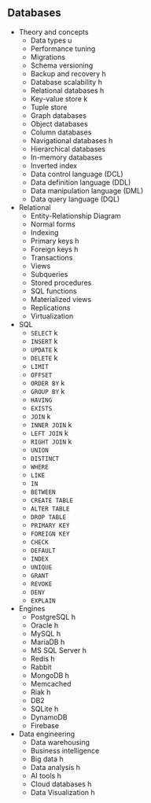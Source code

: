 ## Databases

- Theory and concepts
  - Data types u
  - Performance tuning
  - Migrations
  - Schema versioning
  - Backup and recovery h
  - Database scalability h
  - Relational databases h
  - Key-value store k
  - Tuple store
  - Graph databases
  - Object databases
  - Column databases
  - Navigational databases h
  - Hierarchical databases
  - In-memory databases
  - Inverted index
  - Data control language (DCL)
  - Data definition language (DDL)
  - Data manipulation language (DML)
  - Data query language (DQL)
- Relational
  - Entity-Relationship Diagram
  - Normal forms
  - Indexing
  - Primary keys h
  - Foreign keys h
  - Transactions
  - Views
  - Subqueries
  - Stored procedures
  - SQL functions
  - Materialized views
  - Replications
  - Virtualization
- SQL
  - `SELECT` k
  - `INSERT` k
  - `UPDATE` k
  - `DELETE` k
  - `LIMIT`
  - `OFFSET`
  - `ORDER BY` k
  - `GROUP BY` k
  - `HAVING`
  - `EXISTS`
  - `JOIN` k
  - `INNER JOIN` k
  - `LEFT JOIN` k
  - `RIGHT JOIN` k
  - `UNION`
  - `DISTINCT`
  - `WHERE`
  - `LIKE`
  - `IN`
  - `BETWEEN`
  - `CREATE TABLE`
  - `ALTER TABLE`
  - `DROP TABLE`
  - `PRIMARY KEY`
  - `FOREIGN KEY`
  - `CHECK`
  - `DEFAULT`
  - `INDEX`
  - `UNIQUE`
  - `GRANT`
  - `REVOKE`
  - `DENY`
  - `EXPLAIN`
- Engines
  - PostgreSQL h
  - Oracle h
  - MySQL h
  - MariaDB h
  - MS SQL Server h
  - Redis h
  - Rabbit
  - MongoDB h
  - Memcached
  - Riak h
  - DB2
  - SQLite h
  - DynamoDB
  - Firebase
- Data engineering
  - Data warehousing
  - Business intelligence
  - Big data h
  - Data analysis h
  - AI tools h
  - Cloud databases h
  - Data Visualization h
